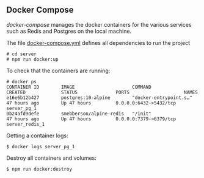 ## Docker Compose

_docker-compose_ manages the docker containers for the various services such as Redis and Postgres on the local machine.

The file [docker-compose.yml](../docker-compose.yml) defines all dependencies to run the project

    # cd server
    # npm run docker:up

To check that the containers are running:

```
# docker ps
CONTAINER ID        IMAGE                     COMMAND                  CREATED             STATUS              PORTS                    NAMES
e16e6b12b427        postgres:10-alpine        "docker-entrypoint.s…"   47 hours ago        Up 47 hours         0.0.0.0:6432->5432/tcp   server_pg_1
0b24afd9defe        smebberson/alpine-redis   "/init"                  47 hours ago        Up 47 hours         0.0.0.0:7379->6379/tcp   server_redis_1
```

Getting a container logs:

    $ docker logs server_pg_1

Destroy all containers and volumes:

    $ npm run docker:destroy
